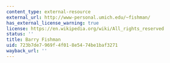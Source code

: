 ```yaml
---
content_type: external-resource
external_url: http://www-personal.umich.edu/~fishman/
has_external_license_warning: true
license: https://en.wikipedia.org/wiki/All_rights_reserved
status: ''
title: Barry Fishman
uid: 723b7de7-969f-4f01-8e54-74be1baf3271
wayback_url: ''
---
```


